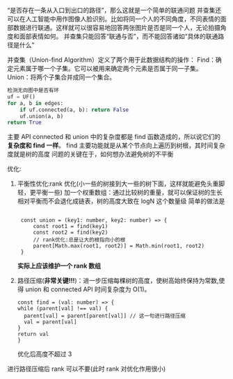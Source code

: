 <!-- 解决连接问题于路径问题 -->

<!-- 两点之间是否可以通过路径连接起来？ -->
<!-- 哪些点属于同一个集合？ -->

<!-- 网络中node的连接状态 -->

“是否存在一条从入口到出口的路径”，那么这就是一个简单的联通问题
并查集还可以在人工智能中用作图像人脸识别。比如将同一个人的不同角度，不同表情的面部数据进行联通。这样就可以很容易地回答两张图片是否是同一个人，无论拍摄角度和面部表情如何。
并查集只能回答“联通与否”，而不能回答诸如“具体的联通路径是什么”

并查集（Union-find Algorithm）定义了两个用于此数据结构的操作：
Find：确定元素属于哪一个子集。它可以被用来确定两个元素是否属于同一子集。
Union：将两个子集合并成同一个集合。

```Python
检测无向图中是否有环
uf = UF()
for a, b in edges:
    if uf.connected(a, b): return False
    uf.union(a, b)
return True
```

主要 API connected 和 union 中的复杂度都是 find 函数造成的，所以说它们的**复杂度和 find 一样**。
find 主要功能就是从某个节点向上遍历到树根，其时间复杂度就是树的高度
问题的关键在于，如何想办法避免树的不平衡

优化:

1. 平衡性优化:rank 优化(小一些的树接到大一些的树下面，这样就能避免头重脚轻，更平衡一些)
   加一个权重数组：通过比较树的重量，就可以保证树的生长相对平衡而不会退化成链表，树的高度大致在 logN 这个数量级
   简单的做法是

   ```JS

    const union = (key1: number, key2: number) => {
        const root1 = find(key1)
        const root2 = find(key2)
        // rank优化:总是让大的根指向小的根
        parent[Math.max(root1, root2)] = Math.min(root1, root2)
    }
   ```

   **实际上应该维护一个 rank 数组**

2. 路径压缩(**非常关键!!!**)：进一步压缩每棵树的高度，使树高始终保持为常数,使得 union 和 connected API 时间复杂度为 O(1)。
   ```JS
   const find = (val: number) => {
   while (parent[val] !== val) {
     parent[val] = parent[parent[val]] // 这一句进行路径压缩
     val = parent[val]
   }
   return val
   }
   ```
   优化后高度不超过 3

进行路径压缩后 rank 可以不要(此时 rank 对优化作用很小)
